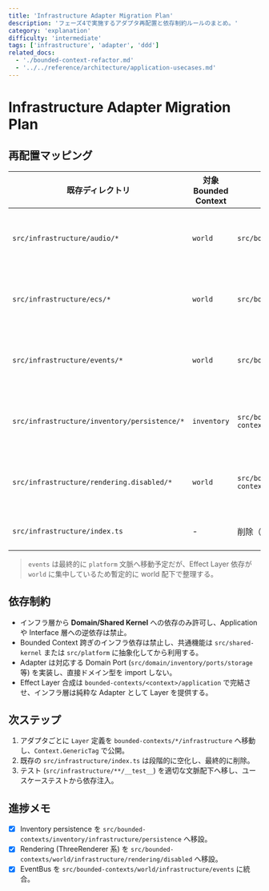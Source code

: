 ```yaml
---
title: 'Infrastructure Adapter Migration Plan'
description: 'フェーズ4で実施するアダプタ再配置と依存制約ルールのまとめ。'
category: 'explanation'
difficulty: 'intermediate'
tags: ['infrastructure', 'adapter', 'ddd']
related_docs:
  - './bounded-context-refactor.md'
  - '../../reference/architecture/application-usecases.md'
---
```


# Infrastructure Adapter Migration Plan

## 再配置マッピング

| 既存ディレクトリ | 対象 Bounded Context | 新配置先 | 状態 |
| --- | --- | --- | --- |
| `src/infrastructure/audio/*` | `world` | `src/bounded-contexts/world/infrastructure/audio` | ✅ 移行済み |
| `src/infrastructure/ecs/*` | `world` | `src/bounded-contexts/world/infrastructure/ecs` | ✅ 移行済み |
| `src/infrastructure/events/*` | `world` | `src/bounded-contexts/world/infrastructure/events` | ✅ 移行済み |
| `src/infrastructure/inventory/persistence/*` | `inventory` | `src/bounded-contexts/inventory/infrastructure/persistence` | ✅ 移行済み |
| `src/infrastructure/rendering.disabled/*` | `world` | `src/bounded-contexts/world/infrastructure/rendering/disabled` | ✅ 移行済み |
| `src/infrastructure/index.ts` | - | 削除（レガシーファサード撤去） | ✅ 削除 |

> `events` は最終的に `platform` 文脈へ移動予定だが、Effect Layer 依存が `world` に集中しているため暫定的に world 配下で整理する。

## 依存制約

- インフラ層から **Domain/Shared Kernel** への依存のみ許可し、Application や Interface 層への逆依存は禁止。
- Bounded Context 跨ぎのインフラ依存は禁止し、共通機能は `src/shared-kernel` または `src/platform` に抽象化してから利用する。
- Adapter は対応する Domain Port (`src/domain/inventory/ports/storage` 等) を実装し、直接ドメイン型を import しない。
- Effect Layer 合成は `bounded-contexts/<context>/application` で完結させ、インフラ層は純粋な Adapter として Layer を提供する。

## 次ステップ

1. アダプタごとに `Layer` 定義を `bounded-contexts/*/infrastructure` へ移動し、`Context.GenericTag` で公開。
2. 既存の `src/infrastructure/index.ts` は段階的に空化し、最終的に削除。
3. テスト (`src/infrastructure/**/__test__`) を適切な文脈配下へ移し、ユースケーステストから依存注入。

## 進捗メモ
- [x] Inventory persistence を `src/bounded-contexts/inventory/infrastructure/persistence` へ移設。
- [x] Rendering (ThreeRenderer 系) を `src/bounded-contexts/world/infrastructure/rendering/disabled` へ移設。
- [x] EventBus を `src/bounded-contexts/world/infrastructure/events` に統合。
